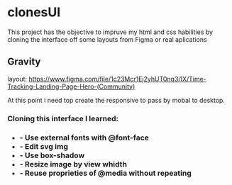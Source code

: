 # clonesUI
 This project has the objective to impruve my html and css habilities by cloning the interface off some layouts from Figma or real aplications
 
 <h2>Gravity</h2>
 
 layout: https://www.figma.com/file/1c23Mcr1Ej2yhUT0nq3i1X/Time-Tracking-Landing-Page-Hero-(Community)
 
 At this point i need top create the responsive to pass by mobal to desktop.
 
 <h3>Cloning this interface I learned:<h3>
 <ul>
  <li>- Use external fonts with @font-face</li>
  <li>- Edit svg img</li>
  <li>- Use box-shadow</li>
  <li>- Resize image by view whidth</li>
  <li>- Reuse proprieties of @media without repeating</li>
 <ul>
  
  
  
  
  
 
